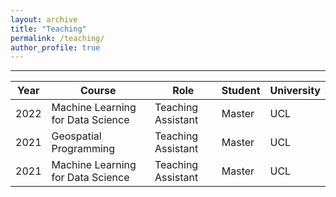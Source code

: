 ```yaml
---
layout: archive
title: "Teaching"
permalink: /teaching/
author_profile: true
---
```


<!-- {% include base_path %} -->
-----------------

| Year             | Course                             | Role                                                          | Student                  | University |
| --------         | ---------------------------------  | ------------------------------------------------------------- | ------------------------ | ---------- |
| 2022             | Machine Learning for Data Science  | Teaching Assistant                                            | Master                   | UCL        |
| 2021             | Geospatial Programming             | Teaching Assistant                                            | Master                   | UCL        |
| 2021             | Machine Learning for Data Science  | Teaching Assistant                                            | Master                   | UCL        |